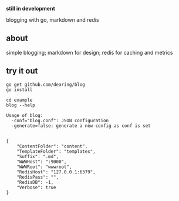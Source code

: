 **still in development**

blogging with go, markdown and redis

about
-----
simple blogging; markdown for design; redis for caching and metrics

try it out
---
```
go get github.com/dearing/blog
go install

cd example
blog --help

Usage of blog:
  -conf="blog.conf": JSON configuration
  -generate=false: generate a new config as conf is set
  
```
```
{
  	"ContentFolder": "content",
	"TemplateFolder": "templates",
	"Suffix": ".md",
	"WWWHost": ":9000",
	"WWWRoot": "wwwroot",
	"RedisHost": "127.0.0.1:6379",
	"RedisPass": "",
	"RedisDB": -1,
	"Verbose": true
}
```

